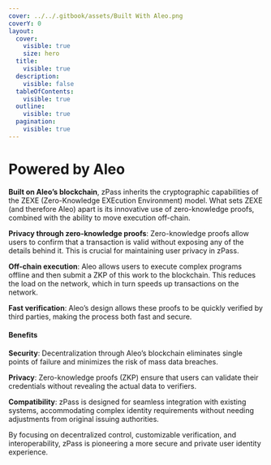 ```yaml
---
cover: ../../.gitbook/assets/Built With Aleo.png
coverY: 0
layout:
  cover:
    visible: true
    size: hero
  title:
    visible: true
  description:
    visible: false
  tableOfContents:
    visible: true
  outline:
    visible: true
  pagination:
    visible: true
---
```


# Powered by Aleo

**Built on Aleo’s blockchain**, zPass inherits the cryptographic capabilities of the ZEXE (Zero-Knowledge EXEcution Environment) model. What sets ZEXE (and therefore Aleo) apart is its innovative use of zero-knowledge proofs, combined with the ability to move execution off-chain.

**Privacy through zero-knowledge proofs**: Zero-knowledge proofs allow users to confirm that a transaction is valid without exposing any of the details behind it. This is crucial for maintaining user privacy in zPass.

**Off-chain execution**: Aleo allows users to execute complex programs offline and then submit a ZKP of this work to the blockchain. This reduces the load on the network, which in turn speeds up transactions on the network.

**Fast verification**: Aleo’s design allows these proofs to be quickly verified by third parties, making the process both fast and secure.

#### Benefits

**Security**: Decentralization through Aleo’s blockchain eliminates single points of failure and minimizes the risk of mass data breaches.

**Privacy**: Zero-knowledge proofs (ZKP) ensure that users can validate their credentials without revealing the actual data to verifiers.

**Compatibility**: zPass is designed for seamless integration with existing systems, accommodating complex identity requirements without needing adjustments from original issuing authorities.

By focusing on decentralized control, customizable verification, and interoperability, zPass is pioneering a more secure and private user identity experience.
